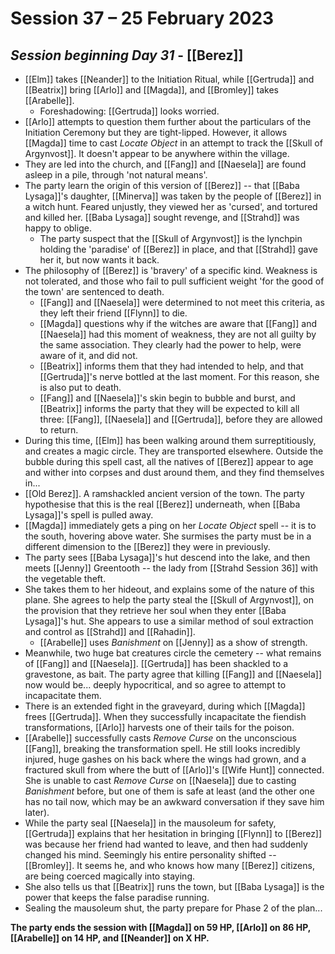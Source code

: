 # Session 37 – 25 February 2023

## *Session beginning Day 31* - [[Berez]]

- [[Elm]] takes [[Neander]] to the Initiation Ritual, while [[Gertruda]] and [[Beatrix]] bring [[Arlo]] and [[Magda]], and [[Bromley]] takes [[Arabelle]].
	- Foreshadowing: [[Gertruda]] looks worried.
- [[Arlo]] attempts to question them further about the particulars of the Initiation Ceremony but they are tight-lipped. However, it allows [[Magda]] time to cast *Locate Object* in an attempt to track the [[Skull of Argynvost]]. It doesn't appear to be anywhere within the village.
- They are led into the church, and [[Fang]] and [[Naesela]] are found asleep in a pile, through 'not natural means'.
- The party learn the origin of this version of [[Berez]] -- that [[Baba Lysaga]]'s daughter, [[Minerva]] was taken by the people of [[Berez]] in a witch hunt. Feared unjustly, they viewed her as 'cursed', and tortured and killed her. [[Baba Lysaga]] sought revenge, and [[Strahd]] was happy to oblige.
	- The party suspect that the [[Skull of Argynvost]] is the lynchpin holding the 'paradise' of [[Berez]] in place, and that [[Strahd]] gave her it, but now wants it back.
- The philosophy of [[Berez]] is 'bravery' of a specific kind. Weakness is not tolerated, and those who fail to pull sufficient weight 'for the good of the town' are sentenced to death. 
	- [[Fang]] and [[Naesela]] were determined to not meet this criteria, as they left their friend [[Flynn]] to die.
	- [[Magda]] questions why if the witches are aware that [[Fang]] and [[Naesela]] had this moment of weakness, they are not all guilty by the same association. They clearly had the power to help, were aware of it, and did not.
	- [[Beatrix]] informs them that they had intended to help, and that [[Gertruda]]'s nerve bottled at the last moment. For this reason, she is also put to death.
	- [[Fang]] and [[Naesela]]'s skin begin to bubble and burst, and [[Beatrix]] informs the party that they will be expected to kill all three: [[Fang]], [[Naesela]] and [[Gertruda]], before they are allowed to return.
- During this time, [[Elm]] has been walking around them surreptitiously, and creates a magic circle. They are transported elsewhere. Outside the bubble during this spell cast, all the natives of [[Berez]] appear to age and wither into corpses and dust around them, and they find themselves in...
- [[Old Berez]]. A ramshackled ancient version of the town. The party hypothesise that this is the real [[Berez]] underneath, when [[Baba Lysaga]]'s spell is pulled away.
- [[Magda]] immediately gets a ping on her *Locate Object* spell -- it is to the south, hovering above water. She surmises the party must be in a different dimension to the [[Berez]] they were in previously.
- The party sees [[Baba Lysaga]]'s hut descend into the lake, and then meets [[Jenny]] Greentooth -- the lady from [[Strahd Session 36]] with the vegetable theft. 
- She takes them to her hideout, and explains some of the nature of this plane. She agrees to help the party steal the [[Skull of Argynvost]], on the provision that they retrieve her soul when they enter [[Baba Lysaga]]'s hut. She appears to use a similar method of soul extraction and control as [[Strahd]] and [[Rahadin]].
	- [[Arabelle]] uses *Banishment* on [[Jenny]] as a show of strength.
- Meanwhile, two huge bat creatures circle the cemetery -- what remains of [[Fang]] and [[Naesela]]. [[Gertruda]] has been shackled to a gravestone, as bait. The party agree that killing [[Fang]] and [[Naesela]] now would be... deeply hypocritical, and so agree to attempt to incapacitate them.
- There is an extended fight in the graveyard, during which [[Magda]] frees [[Gertruda]]. When they successfully incapacitate the fiendish transformations, [[Arlo]] harvests one of their tails for the poison.
- [[Arabelle]] successfully casts *Remove Curse* on the unconscious [[Fang]], breaking the transformation spell. He still looks incredibly injured, huge gashes on his back where the wings had grown, and a fractured skull from where the butt of [[Arlo]]'s [[Wife Hunt]] connected. She is unable to cast *Remove Curse* on [[Naesela]] due to casting *Banishment* before, but one of them is safe at least (and the other one has no tail now, which may be an awkward conversation if they save him later).
- While the party seal [[Naesela]] in the mausoleum for safety, [[Gertruda]] explains that her hesitation in bringing [[Flynn]] to [[Berez]] was because her friend had wanted to leave, and then had suddenly changed his mind. Seemingly his entire personality shifted -- [[Bromley]]. It seems he, and who knows how many [[Berez]] citizens, are being coerced magically into staying.
- She also tells us that [[Beatrix]] runs the town, but [[Baba Lysaga]] is the power that keeps the false paradise running.
- Sealing the mausoleum shut, the party prepare for Phase 2 of the plan...

**The party ends the session with [[Magda]] on 59 HP, [[Arlo]] on 86 HP, [[Arabelle]] on 14 HP, and [[Neander]] on X HP.**